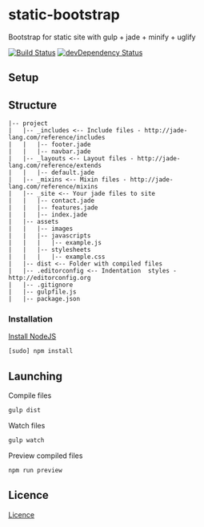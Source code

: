 # static-bootstrap

Bootstrap for static site with gulp + jade + minify + uglify

[![Build Status](https://travis-ci.org/danielrohers/static-bootstrap.svg?branch=master)](https://travis-ci.org/danielrohers/static-bootstrap)
[![devDependency Status](https://david-dm.org/danielrohers/static-bootstrap/dev-status.svg)](https://david-dm.org/danielrohers/static-bootstrap#info=devDependencies)

## Setup

## Structure

```
|-- project
|   |-- _includes <-- Include files - http://jade-lang.com/reference/includes
|   |   |-- footer.jade
|   |   |-- navbar.jade
|   |-- _layouts <-- Layout files - http://jade-lang.com/reference/extends
|   |   |-- default.jade
|   |-- _mixins <-- Mixin files - http://jade-lang.com/reference/mixins
|   |-- _site <-- Your jade files to site
|   |   |-- contact.jade
|   |   |-- features.jade
|   |   |-- index.jade
|   |-- assets
|   |   |-- images
|   |   |-- javascripts
|   |   |   |-- example.js
|   |   |-- stylesheets
|   |   |   |-- example.css
|   |-- dist <-- Folder with compiled files
|   |-- .editorconfig <-- Indentation  styles - http://editorconfig.org
|   |-- .gitignore
|   |-- gulpfile.js
|   |-- package.json
```

### Installation

[Install NodeJS](https://nodejs.org/en)

```bash
[sudo] npm install
```

## Launching

Compile files

```bash
gulp dist
```

Watch files

```bash
gulp watch
```

Preview compiled files

```bash
npm run preview
```

## Licence
[Licence](https://github.com/danielrohers/static-bootstrap/blob/master/LICENSE)
